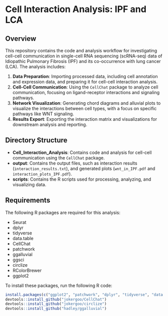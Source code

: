 # Cell Interaction Analysis: IPF and LCA

## Overview

This repository contains the code and analysis workflow for investigating cell-cell communication in single-cell RNA sequencing (scRNA-seq) data of Idiopathic Pulmonary Fibrosis (IPF) and its co-occurrence with lung cancer (LCA). The analysis includes:

1. **Data Preparation**: Importing processed data, including cell annotation and expression data, and preparing it for cell-cell interaction analysis.
2. **Cell-Cell Communication**: Using the `CellChat` package to analyze cell communication, focusing on ligand-receptor interactions and signaling pathways.
3. **Network Visualization**: Generating chord diagrams and alluvial plots to visualize the interactions between cell types, with a focus on specific pathways like WNT signaling.
4. **Results Export**: Exporting the interaction matrix and visualizations for downstream analysis and reporting.

## Directory Structure

- **Cell_Interaction_Analysis**: Contains code and analysis for cell-cell communication using the `CellChat` package.
- **output**: Contains the output files, such as interaction results (`interaction_results.txt`), and generated plots (`wnt_in_IPF.pdf` and `interaction_plots_IPF.pdf`).
- **scripts**: Contains the R scripts used for processing, analyzing, and visualizing data.

## Requirements

The following R packages are required for this analysis:

- Seurat
- dplyr
- tidyverse
- data.table
- CellChat
- patchwork
- ggalluvial
- ggsci
- circlize
- RColorBrewer
- ggplot2

To install these packages, run the following R code:

```r
install.packages(c("ggplot2", "patchwork", "dplyr", "tidyverse", "data.table"))
devtools::install_github("jokergoo/CellChat")
devtools::install_github("jokergoo/circlize")
devtools::install_github("hadley/ggalluvial")
